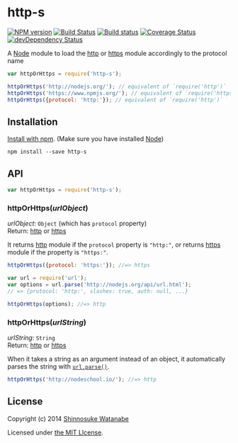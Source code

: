 # http-s 

[![NPM version](https://badge.fury.io/js/http-s.svg)](http://badge.fury.io/js/http-s)
[![Build Status](https://travis-ci.org/shinnn/node-http-s.svg?branch=master)](https://travis-ci.org/shinnn/node-http-s)
[![Build status](https://ci.appveyor.com/api/projects/status/ygrt2hgh5iba4jtt)](https://ci.appveyor.com/project/ShinnosukeWatanabe/node-http-s)
[![Coverage Status](https://img.shields.io/coveralls/shinnn/node-http-s.svg)](https://coveralls.io/r/shinnn/node-http-s)
[![devDependency Status](https://david-dm.org/shinnn/node-http-s/dev-status.svg)](https://david-dm.org/shinnn/node-http-s#info=devDependencies)

A [Node][node] module to load the [http][http] or [https][https] module accordingly to the protocol name

```javascript
var httpOrHttps = require('http-s');

httpOrHttps('http://nodejs.org/'); // equivalent of `require('http')`
httpOrHttps('https://www.npmjs.org/'); // equivalent of `require('https')`
httpOrHttps({protocol: 'http:'}); // equivalent of `require('http')`
```

## Installation

[Install with npm](https://www.npmjs.org/doc/cli/npm-install.html). (Make sure you have installed [Node][node])

```
npm install --save http-s
```

## API

```javascript
var httpOrHttps = require('http-s');
```

### httpOrHttps(*urlObject*)

*urlObject*: `Object` (which has `protocol` property)  
Return: [http][http] or [https][https]

It returns [http][http] module if the `protocol` property is `"http:"`, or returns [https][https] module if the property is `"https:"`.

```javascript
httpOrHttps({protocol: 'https:'}); //=> https

var url = require('url');
var options = url.parse('http://nodejs.org/api/url.html');
// => {protocol: 'http:', slashes: true, auth: null, ...}

httpOrHttps(options); //=> http
```

### httpOrHttps(*urlString*)

*urlString*: `String`  
Return: [http][http] or [https][https]

When it takes a string as an argument instead of an object, it automatically parses the string with [`url.parse()`](http://nodejs.org/api/url.html#url_url_parse_urlstr_parsequerystring_slashesdenotehost).

```javascript
httpOrHttps('http://nodeschool.io/'); //=> http
```

## License

Copyright (c) 2014 [Shinnosuke Watanabe](https://github.com/shinnn)

Licensed under [the MIT LIcense](./LICENSE).

[node]: http://nodejs.org/
[http]: http://nodejs.org/api/http.html#http_http
[https]: http://nodejs.org/api/https.html#https_https
